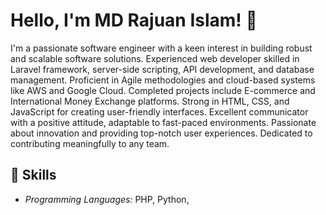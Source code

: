 # Hello, I'm MD Rajuan Islam! 👋

I'm a passionate software engineer with a keen interest in building robust and scalable software solutions. Experienced web developer skilled in Laravel framework, server-side scripting, API development, and database management. Proficient in Agile methodologies and cloud-based systems like AWS and Google Cloud. Completed projects include E-commerce and International Money Exchange platforms. Strong in HTML, CSS, and JavaScript for creating user-friendly interfaces. Excellent communicator with a positive attitude, adaptable to fast-paced environments. Passionate about innovation and providing top-notch user experiences. Dedicated to contributing meaningfully to any team.

## 🚀 Skills

- *Programming Languages:* PHP, Python,

